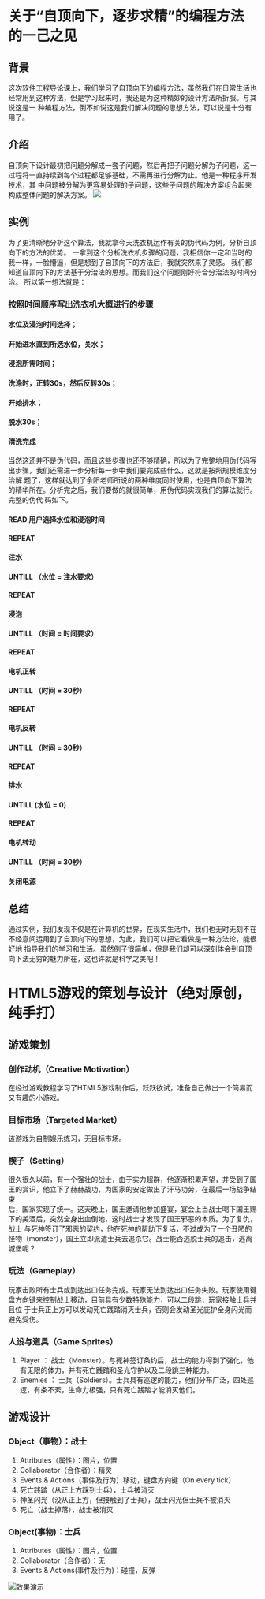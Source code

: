 # 关于“自顶向下，逐步求精”的编程方法的一己之见
## 背景
这次软件工程导论课上，我们学习了自顶向下的编程方法，虽然我们在日常生活也经常用到这种方法，但是学习起来时，我还是为这种精妙的设计方法所折服。与其说这是一
种编程方法，倒不如说这是我们解决问题的思想方法，可以说是十分有用了。
## 介绍
自顶向下设计最初把问题分解成一套子问题，然后再把子问题分解为子问题，这一过程将一直持续到每个过程都足够基础，不需再进行分解为止。他是一种程序开发技术，其
中问题被分解为更容易处理的子问题，这些子问题的解决方案组合起来构成整体问题的解决方案。
![](https://img-blog.csdn.net/20171130122542055?watermark/2/text/aHR0cDovL2Jsb2cuY3Nkbi5uZXQveno5NjI5/font/5a6L5L2T/fontsize/400/fill/I0JBQkFCMA==/dissolve/70/gravity/SouthEast)
## 实例
为了更清晰地分析这个算法，我就拿今天洗衣机运作有关的伪代码为例，分析自顶向下的方法的优势。
一拿到这个分析洗衣机步骤的问题，我相信你一定和当时的我一样，一脸懵逼，但是想到了自顶向下的方法后，我就突然来了灵感。
我们都知道自顶向下的方法基于分治法的思想。而我们这个问题刚好符合分治法的时间分治。
所以第一想法就是：
### 按照时间顺序写出洗衣机大概进行的步骤
#### 水位及浸泡时间选择；
#### 开始进水直到所选水位，关水；
#### 浸泡所需时间；
#### 洗涤时，正转30s，然后反转30s；
#### 开始排水；
#### 脱水30s；
#### 清洗完成
当然这还并不是伪代码，而且这些步骤也还不够精确，所以为了完整地用伪代码写出步骤，我们还需进一步分析每一步中我们要完成些什么，这就是按照规模维度分治解
题了，这样就达到了余阳老师所说的两种维度同时使用，也是自顶向下算法的精华所在。分析完之后，我们要做的就很简单，用伪代码实现我们的算法就行。完整的伪代
码如下。
#### READ 用户选择水位和浸泡时间
#### REPEAT
#### 注水
#### UNTILL （水位 = 注水要求）
#### REPEAT
#### 浸泡
#### UNTILL （时间 = 时间要求）
#### REPEAT
#### 电机正转
#### UNTILL （时间 = 30秒）
#### REPEAT
#### 电机反转
#### UNTILL （时间 = 30秒）
#### REPEAT
#### 排水
#### UNTILL (水位 = 0)
#### REPEAT
#### 电机转动
#### UNTILL （时间 = 30秒）
#### 关闭电源
## 总结
通过实例，我们发现不仅是在计算机的世界，在现实生活中，我们也无时无刻不在不经意间运用到了自顶向下的思想，为此，我们可以把它看做是一种方法论，能很好地
指导我们的学习和生活。虽然例子很简单，但是我们却可以深刻体会到自顶向下法无穷的魅力所在，这也许就是科学之美吧！

# HTML5游戏的策划与设计（绝对原创，纯手打）
## 游戏策划
### 创作动机（Creative Motivation）
   在经过游戏教程学习了HTML5游戏制作后，跃跃欲试，准备自己做出一个简易而又有趣的小游戏。
### 目标市场（Targeted Market）
   该游戏为自制娱乐练习，无目标市场。
### 楔子（Setting）
   很久很久以前，有一个强壮的战士，由于实力超群，他逐渐积累声望，并受到了国王的赏识，他立下了赫赫战功，为国家的安定做出了汗马功劳，在最后一场战争结束  
   后，国家实现了统一。这天晚上，国王邀请他参加盛宴，宴会上当战士喝下国王赐下的美酒后，突然全身出血倒地，这时战士才发现了国王邪恶的本质。为了复仇，战士 
   与死神签订了邪恶的契约，他在死神的帮助下复活，不过成为了一个丑陋的怪物（monster），国王立即派遣士兵去追杀它。战士能否逃脱士兵的追击，逃离城堡呢？   
### 玩法（Gameplay）
   玩家击败所有士兵或到达出口任务完成。玩家无法到达出口任务失败。玩家使用键盘方向键来控制战士移动，目前具有少数特殊能力，可以二段跳，玩家接触士兵并且位
   于士兵正上方可以发动死亡践踏消灭士兵，否则会发动圣光庇护全身闪光而避免受伤。
### 人设与道具（Game Sprites）
 1. Player ： 战士（Monster）。与死神签订条约后，战士的能力得到了强化，他有无限的体力，并有死亡践踏和圣光守护以及二段跳三种能力。
 2. Enemies ： 士兵（Soldiers）。士兵具有巡逻的能力，他们分布广泛，四处巡逻，有条不紊，生命力极强，只有死亡践踏才能消灭他们。
## 游戏设计
### Object（事物）：战士
   1. Attributes（属性）：图片，位置
   2. Collaborator（合作者）：精灵
   3. Events & Actions（事件及行为）移动，键盘方向键（On every tick）
   4. 死亡践踏（从正上方踩到士兵），士兵被消灭
   5. 神圣闪光（没从正上方，但接触到了士兵），战士闪光但士兵不被消灭
   6. 死亡（战士掉落），战士被消灭
### Object(事物)：士兵
   1. Attributes（属性）：图片，位置
   2. Collaborator（合作者）：无
   3. Events & Actions(事件及行为)：碰撞，反弹


![效果演示](https://imgsa.baidu.com/forum/w%3D580/sign=d0336942b7a1cd1105b672288913c8b0/53a93c355982b2b7f84db4b63cadcbef74099be5.jpg)
